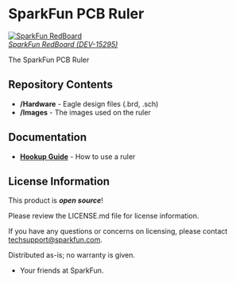 SparkFun PCB Ruler
============================

[![SparkFun RedBoard](https://cdn.sparkfun.com/assets/parts/1/3/7/9/2/15295-SparkFun_PCB_Ruler_-_12_Inch-01.jpg)  
*SparkFun RedBoard (DEV-15295)*](https://www.sparkfun.com/products/15295)

The SparkFun PCB Ruler

Repository Contents
-------------------
* **/Hardware** - Eagle design files (.brd, .sch)
* **/Images** - The images used on the ruler

Documentation
--------------
* **[Hookup Guide](https://learn.sparkfun.com/tutorials/how-to-use-a-ruler)** - How to use a ruler


License Information
-------------------

This product is _**open source**_! 

Please review the LICENSE.md file for license information. 

If you have any questions or concerns on licensing, please contact techsupport@sparkfun.com.

Distributed as-is; no warranty is given.

- Your friends at SparkFun.
